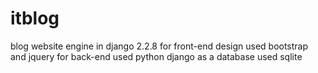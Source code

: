 # itblog
blog website engine in django 2.2.8
for front-end design used bootstrap and jquery
for back-end used python django
as a database used sqlite
